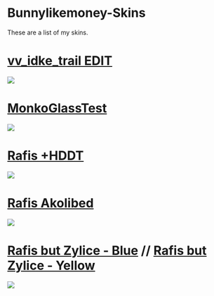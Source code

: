 # Bunnylikemoney-Skins
These are a list of my skins.

# [vv_idke_trail EDIT](https://drive.google.com/file/d/1kvTL6gnBScA4244TUkQQnluY9nwVvu71/view?usp=sharing)
![](https://imgur.com/VQDcBhF.jpg)

# [MonkoGlassTest](https://drive.google.com/file/d/1aV6OMc81XPvMtUpwa004wWOUfgbjr3wk/view?usp=sharing) 
![](https://i.imgur.com/9Zps5k3.jpg)

# [Rafis +HDDT](https://drive.google.com/file/d/1HnEQkWGs1o1Y0u9Da08Le2rm80cgsk98/view?usp=sharing)
![](https://imgur.com/rjtiuwR.jpg)

# [Rafis Akolibed](https://drive.google.com/file/d/1QJ-_OEDhokuUsY4GEqRYlKHdaqXpuUGB/view?usp=sharing) 
![](https://imgur.com/sinFGd0.jpg)

# [Rafis but Zylice - Blue](https://drive.google.com/file/d/1xW6XYN1ew-p7xpGB-16lPJC_cDWoqcO3/view?usp=sharing) // [Rafis but Zylice - Yellow](https://drive.google.com/file/d/1NEoxLgGOTqjKCyGrFjYPVqbLvGaytq2b/view?usp=sharing)
![](https://imgur.com/VEOApNH.jpg)
